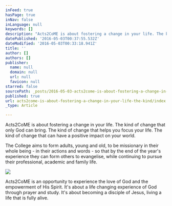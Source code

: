 ```yaml
---
inFeed: true
hasPage: true
inNav: false
inLanguage: null
keywords: []
description: "Acts2CoME is about fostering a change in your life. The kind of change that only God can bring. The kind of change that helps you focus your life. The kind of change that can have a positive impact on your world.\_"
datePublished: '2016-05-03T00:37:55.532Z'
dateModified: '2016-05-03T00:33:18.941Z'
title: ''
author: []
authors: []
publisher:
  name: null
  domain: null
  url: null
  favicon: null
starred: false
sourcePath: _posts/2016-05-03-acts2come-is-about-fostering-a-change-in-your-life-the-kind.md
published: true
url: acts2come-is-about-fostering-a-change-in-your-life-the-kind/index.html
_type: Article

---
```

Acts2CoME is about fostering a change in your life. The kind of change that only God can bring. The kind of change that helps you focus your life. The kind of change that can have a positive impact on your world. 

The College aims to form adults, young and old, to be missionary in their whole being - in their actions and words - so that by the end of the year's experience they can form others to evangelise, while continuing to pursue their professional, academic and family life. 

![](https://the-grid-user-content.s3-us-west-2.amazonaws.com/f2b8cd34-cf92-4990-9cf1-dea2202806cd.jpg)

Acts2CoME is an opportunity to experience the love of God and the empowerment of His Spirit. It's about a life changing experience of God through prayer and study. It's about becoming a disciple of Jesus, living a life that is fully alive.